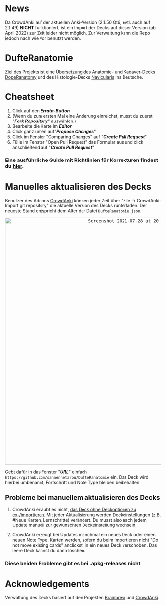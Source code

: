 # News
Da CrowdAnki auf der aktuellen Anki-Version (2.1.50 Qt6, evtl. auch auf 2.1.49) **NICHT** funktioniert, ist ein Import der Decks auf dieser Version (ab April 2022) zur Zeit leider nicht möglich. Zur Verwaltung kann die Repo jedoch nach wie vor benutzt werden.

# DufteRanatomie
Ziel des Projekts ist eine Übersetzung des Anatomie- und Kadaver-Decks [DopeRanatomy](https://www.reddit.com/r/medicalschoolanki/comments/gx128c/fully_tagged_dope_anatomy/) und des Histologie-Decks [Navicularis](https://www.reddit.com/r/medicalschoolanki/comments/beg21n/navis_histology/) ins Deutsche.

# Cheatsheet
1. Click auf den _**Errata-Button**_
2. (Wenn du zum ersten Mal eine Änderung einreichst, musst du zuerst "_**Fork Repository**_" auswählen.)
3. Bearbeite die Karte im _**Editor**_
4. Click ganz unten auf"_**Propose Changes**_"
5. Click im Fenster "Comparing Changes" auf "_**Create Pull Request**_"
6. Fülle im Fenster "Open Pull Request" das Formular aus und click anschließend auf "_**Create Pull Request**_"

### Eine ausführliche Guide mit Richtlinien für Korrekturen findest du [hier](https://github.com/sannennetarou/DufteRanatomie/blob/main/CONTRIBUTING.md).

# Manuelles aktualisieren des Decks
Benutzer des Addons [CrowdAnki](https://ankiweb.net/shared/info/1788670778) können jeder Zeit über "File -> CrowdAnki: Import git repository" die aktuelle Version des Decks runterladen. Der neueste Stand entspricht dem Alter der Datei `DufteRanatomie.json`.

<p align="center"><kbd><img width="800" alt="Screenshot 2021-07-28 at 20 45 10" src="https://user-images.githubusercontent.com/85392967/127378885-b47bc117-d4b2-4e7f-b0b6-58bac771ce76.png"></kbd></p>

Gebt dafür in das Fenster "**_URL_**" einfach `https://github.com/sannennetarou/DufteRanatomie` ein. Das Deck wird hierbei umbenannt, Fortschritt und Note Type bleiben beibehalten.

## Probleme bei manuellem aktualisieren des Decks
1. CrowdAnki erlaubt es nicht, [das Deck ohne Deckoptionen zu ex-/importieren](https://github.com/Stvad/CrowdAnki/issues/61). Mit jeder Aktualisierung werden Deckeinstellungen (z.B. #Neue Karten, Lernschritte) verändert.
Du musst also nach jedem Update manuell zur gewünschten Deckeinstellung wechseln.

2. CrowdAnki erzeugt bei Updates manchmal ein neues Deck oder einen neuen Note Type. Karten werden, sofern du beim Importieren nicht "Do not move existing cards" anclickst, in ein neues Deck verschoben. Das leere Deck kannst du dann löschen.

### Diese beiden Probleme gibt es bei .apkg-releases nicht

# Acknowledgements
Verwaltung des Decks basiert auf den Projekten [Brainbrew](https://github.com/ohare93/brain-brew) und [CrowdAnki](https://github.com/Stvad/CrowdAnki).
